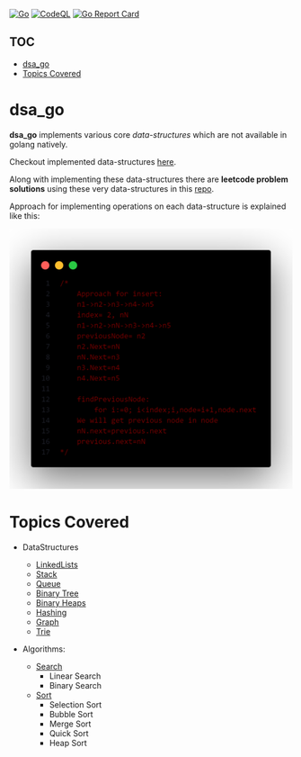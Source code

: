 [![Go](https://github.com/MAVERICK6912/dsa_go/actions/workflows/go.yml/badge.svg?branch=main)](https://github.com/MAVERICK6912/dsa_go/actions/workflows/go.yml)
[![CodeQL](https://github.com/MAVERICK6912/dsa_go/actions/workflows/codeql.yml/badge.svg?branch=main&event=push)](https://github.com/MAVERICK6912/dsa_go/actions/workflows/codeql.yml)
[![Go Report Card](https://goreportcard.com/badge/github.com/maverick6912/dsa_go)](https://goreportcard.com/report/github.com/maverick6912/dsa_go)
## TOC
- [dsa_go](#dsa_go)
- [Topics Covered](#topics-covered)

# dsa_go
**dsa_go** implements various core *data-structures* which are not available in golang natively.

Checkout implemented data-structures [here](#topics-covered).

Along with implementing these data-structures there are **leetcode problem solutions** using these very data-structures in this [repo](https://github.com/MAVERICK6912/leetcode-go).

Approach for implementing operations on each data-structure is explained like this:

![Approach to implementing an OP on ds](readme_assets/dsOpApproach.png)

# Topics Covered
- DataStructures
  - [LinkedLists](./linkedlist/)
  - [Stack](./stack/)
  - [Queue](./queue/)
  - [Binary Tree](./tree/)
  - [Binary Heaps](./heap/)
  - [Hashing](./hashing/)
  - [Graph](./graph/)
  - [Trie](./trie/)

- Algorithms:
  - [Search](./search/)
    - Linear Search
    - Binary Search
  - [Sort](./sort/)
    - Selection Sort
    - Bubble Sort
    - Merge Sort
    - Quick Sort
    - Heap Sort

